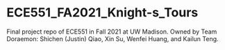 # ECE551_FA2021_Knight-s_Tours
Final project repo of ECE551 in Fall 2021 at UW Madison. Owned by Team Doraemon: Shichen (Justin) Qiao, Xin Su, Wenfei Huang, and Kailun Teng.
